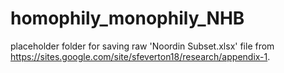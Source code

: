 # homophily_monophily_NHB
placeholder folder for saving raw 'Noordin Subset.xlsx' file from https://sites.google.com/site/sfeverton18/research/appendix-1.
